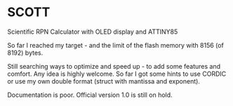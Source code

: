 # SCOTT
Scientific RPN Calculator with OLED display and ATTINY85

So far I reached my target - and the limit of the flash memory with 8156 (of 8192) bytes.

Still searching ways to optimize and speed up - to add some features and comfort.
Any idea is highly welcome.
So far I got some hints to use CORDIC or use my own double format (struct with mantissa and exponent).

Documentation is poor. Official version 1.0 is still on hold.
